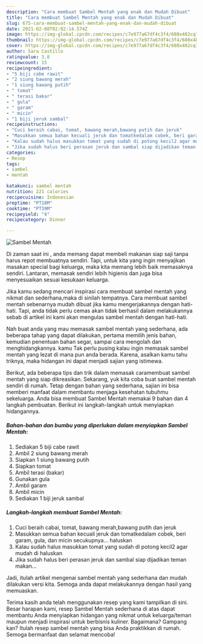 ```yaml
---
description: "Cara membuat Sambel Mentah yang enak dan Mudah Dibuat"
title: "Cara membuat Sambel Mentah yang enak dan Mudah Dibuat"
slug: 675-cara-membuat-sambel-mentah-yang-enak-dan-mudah-dibuat
date: 2021-02-08T02:02:14.574Z
image: https://img-global.cpcdn.com/recipes/c7e977a67df4c3f4/680x482cq70/sambel-mentah-foto-resep-utama.jpg
thumbnail: https://img-global.cpcdn.com/recipes/c7e977a67df4c3f4/680x482cq70/sambel-mentah-foto-resep-utama.jpg
cover: https://img-global.cpcdn.com/recipes/c7e977a67df4c3f4/680x482cq70/sambel-mentah-foto-resep-utama.jpg
author: Sara Castillo
ratingvalue: 3.8
reviewcount: 15
recipeingredient:
- "5 biji cabe rawit"
- "2 siung bawang merah"
- "1 siung bawang putih"
- " tomat"
- " terasi bakar"
- " gula"
- " garam"
- " micin"
- "1 biji jeruk sambal"
recipeinstructions:
- "Cuci beraih cabai, tomat, bawang merah,bawang putih dan jeruk"
- "Masukkan semua bahan kecuali jeruk dan tomatkedalam cobek, beri garam, gula, dan micin secukupnya... haluskan"
- "Kalau sudah halus masukkan tomat yang sudah di potong kecil2 agar mudah di haluskan"
- "Jika sudah halus beri perasan jeruk dan sambal siap dijadikan teman makan..."
categories:
- Resep
tags:
- sambel
- mentah

katakunci: sambel mentah 
nutrition: 221 calories
recipecuisine: Indonesian
preptime: "PT18M"
cooktime: "PT39M"
recipeyield: "4"
recipecategory: Dinner

---
```



![Sambel Mentah](https://img-global.cpcdn.com/recipes/c7e977a67df4c3f4/680x482cq70/sambel-mentah-foto-resep-utama.jpg)

Di zaman  saat ini , anda memang dapat membeli makanan siap saji tanpa harus repot membuatnya sendiri. Tapi, untuk kita yang ingin menyajikan masakan special bagi keluarga, maka kita memang lebih baik memasaknya sendiri. Lantaran, memasak sendiri lebih higienis dan juga bisa menyesuaikan sesuai kesukaan keluarga.

Jika kamu sedang mencari inspirasi cara membuat sambel mentah yang nikmat dan sederhana,maka di sinilah tempatnya. Cara membuat sambel mentah  sebenarnya mudah dibuat jika kamu mengerjakannya dengan hati-hati. Tapi, anda tidak perlu cemas akan tidak berhasil dalam melakukannya 
sebab di artikel ini kami akan mengulas sambel mentah dengan hati-hati.  



Nah buat anda yang mau memasak sambel mentah yang sederhana, ada beberapa tahap yang dapat dilakukan, pertama memilih jenis bahan, kemudian penentuan bahan segar, sampai cara mengolah dan menghidangkannya. kamu Tak perlu pusing kalau ingin memasak sambel mentah yang lezat di mana pun anda berada. Karena, asalkan kamu  tahu triknya, maka hidangan ini dapat menjadi sajian yang istimewa.

Berikut, ada beberapa tips dan trik dalam memasak caramembuat sambel mentah yang siap dikreasikan. Sekarang, yuk kita coba buat sambel mentah sendiri di rumah. Tetap dengan bahan yang sederhana, sajian ini bisa memberi manfaat dalam membantu menjaga kesehatan tubuhmu sekeluarga. Anda bisa membuat Sambel Mentah memakai 9 bahan dan 4 langkah pembuatan. Berikut ini langkah-langkah untuk menyiapkan hidangannya.

<!--inarticleads1-->

##### Bahan-bahan dan bumbu yang diperlukan dalam menyiapkan Sambel Mentah:

1. Sediakan 5 biji cabe rawit
1. Ambil 2 siung bawang merah
1. Siapkan 1 siung bawang putih
1. Siapkan  tomat
1. Ambil  terasi (bakar)
1. Gunakan  gula
1. Ambil  garam
1. Ambil  micin
1. Sediakan 1 biji jeruk sambal




<!--inarticleads2-->

##### Langkah-langkah membuat Sambel Mentah:

1. Cuci beraih cabai, tomat, bawang merah,bawang putih dan jeruk
1. Masukkan semua bahan kecuali jeruk dan tomatkedalam cobek, beri garam, gula, dan micin secukupnya... haluskan
1. Kalau sudah halus masukkan tomat yang sudah di potong kecil2 agar mudah di haluskan
1. Jika sudah halus beri perasan jeruk dan sambal siap dijadikan teman makan...




Jadi, itulah artikel mengenai  sambel mentah  yang sederhana dan mudah dilakukan versi kita. Semoga anda dapat melakukannya dengan hasil yang memuaskan. 

Terima kasih anda telah menggunakan resep yang kami tampilkan di sini. Besar harapan kami, resep  Sambel Mentah sederhana di atas dapat membantu Anda menyiapkan hidangan yang nikmat untuk keluarga/teman maupun menjadi inspirasi untuk berbisnis kuliner. Bagaimana? Gampang kan? Itulah resep sambel mentah yang bisa Anda praktikkan di rumah. Semoga bermanfaat dan selamat mencoba!

